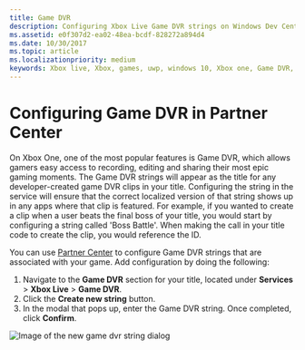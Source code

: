 ```yaml
---
title: Game DVR
description: Configuring Xbox Live Game DVR strings on Windows Dev Center.
ms.assetid: e0f307d2-ea02-48ea-bcdf-828272a894d4
ms.date: 10/30/2017
ms.topic: article
ms.localizationpriority: medium
keywords: Xbox live, Xbox, games, uwp, windows 10, Xbox one, Game DVR, Partner Center
---
```

# Configuring Game DVR in Partner Center

On Xbox One, one of the most popular features is Game DVR, which allows gamers easy access to recording, editing and sharing their most epic gaming moments. The Game DVR strings will appear as the title for any developer-created game DVR clips in your title. Configuring the string in the service will ensure that the correct localized version of that string shows up in any apps where that clip is featured. For example, if you wanted to create a clip when a user beats the final boss of your title, you would start by configuring a string called 'Boss Battle'. When making the call in your title code to create the clip, you would reference the ID.

You can use [Partner Center](https://partner.microsoft.com/dashboard) to configure Game DVR strings that are associated with your game. Add configuration by doing the following:

1. Navigate to the **Game DVR** section for your title, located under **Services** > **Xbox Live** > **Game DVR**.
2. Click the **Create new string** button.
3. In the modal that pops up, enter the Game DVR string. Once completed, click **Confirm**.

![Image of the new game dvr string dialog](../../images/dev-center/game-dvr/game-dvr-1.png)
